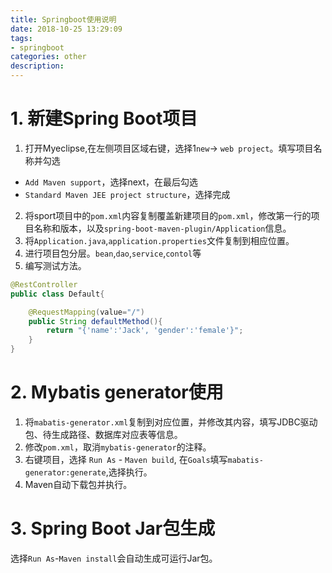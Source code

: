 ```yaml
---
title: Springboot使用说明
date: 2018-10-25 13:29:09
tags:
- springboot
categories: other
description:
---
```


# 1. 新建Spring Boot项目
1. 打开Myeclipse,在左侧项目区域右键，选择1`new`-> `web project`。填写项目名称并勾选
- `Add Maven support`，选择next，在最后勾选
- `Standard Maven JEE project structure`，选择完成
2. 将sport项目中的`pom.xml`内容复制覆盖新建项目的`pom.xml`，修改第一行的项目名称和版本，以及`spring-boot-maven-plugin/Application`信息。
3. 将`Application.java`,`application.properties`文件复制到相应位置。
4. 进行项目包分层。`bean`,`dao`,`service`,`contol`等
5. 编写测试方法。
```java
@RestController
public class Default{

    @RequestMapping(value="/")
    public String defaultMethod(){
        return "{'name':'Jack', 'gender':'female'}";
    }
}
```

# 2. Mybatis generator使用
1. 将`mabatis-generator.xml`复制到对应位置，并修改其内容，填写JDBC驱动包、待生成路径、数据库对应表等信息。
2. 修改`pom.xml`，取消`mybatis-generator`的注释。
3. 右键项目，选择 `Run As` - `Maven build`, 在`Goals`填写`mabatis-generator:generate`,选择执行。
4. Maven自动下载包并执行。

# 3. Spring Boot Jar包生成
选择`Run As`-`Maven install`会自动生成可运行Jar包。
